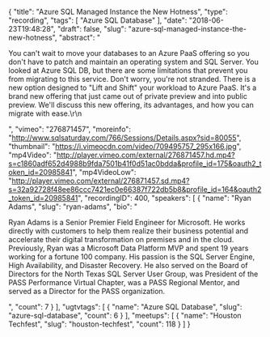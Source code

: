 {
  "title": "Azure SQL Managed Instance the New Hotness",
  "type": "recording",
  "tags": [
    "Azure SQL Database"
  ],
  "date": "2018-06-23T19:48:28",
  "draft": false,
  "slug": "azure-sql-managed-instance-the-new-hotness",
  "abstract": "<p>You can't wait to move your databases to an Azure PaaS offering so you don't have to patch and maintain an operating system and SQL Server.  You looked at Azure SQL DB, but there are some limitations that prevent you from migrating to this service. Don't worry, you're not stranded.  There is a new option designed to \"Lift and Shift\" your workload to Azure PaaS.  It's a brand new offering that just came out of private preview and into public preview.  We'll discuss this new offering, its advantages, and how you can migrate with ease.\r\n</p>",
  "vimeo": "276871457",
  "moreinfo": "http://www.sqlsaturday.com/766/Sessions/Details.aspx?sid=80055",
  "thumbnail": "https://i.vimeocdn.com/video/709495757_295x166.jpg",
  "mp4Video": "http://player.vimeo.com/external/276871457.hd.mp4?s=c1860adf652d4988b9fda7501b41f0d51ac0bdda&profile_id=175&oauth2_token_id=20985841",
  "mp4VideoLow": "http://player.vimeo.com/external/276871457.sd.mp4?s=32a92728f48ee86ccc7421ec0e66387f722db5b8&profile_id=164&oauth2_token_id=20985841",
  "recordingID": 400,
  "speakers": [
    {
      "name": "Ryan Adams",
      "slug": "ryan-adams",
      "bio": "<p>Ryan Adams is a Senior Premier Field Engineer for Microsoft.  He works directly with customers to help them realize their business potential and accelerate their digital transformation on premises and in the cloud. Previously, Ryan was a Microsoft Data Platform MVP and spent 19 years working for a fortune 100 company.  His passion is the SQL Server Engine, High Availability, and Disaster Recovery. He also served on the Board of Directors for the North Texas SQL Server User Group, was President of the PASS Performance Virtual Chapter, was a PASS Regional Mentor, and served as a Director for the PASS organization.</p>",
      "count": 7
    }
  ],
  "ugtvtags": [
    {
      "name": "Azure SQL Database",
      "slug": "azure-sql-database",
      "count": 6
    }
  ],
  "meetups": [
    {
      "name": "Houston Techfest",
      "slug": "houston-techfest",
      "count": 118
    }
  ]
}